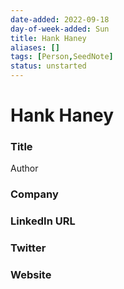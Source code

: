 ```yaml
---
date-added: 2022-09-18
day-of-week-added: Sun
title: Hank Haney
aliases: []
tags: [Person,SeedNote]
status: unstarted
---
```


# Hank Haney

### Title
Author

### Company


### LinkedIn URL


### Twitter


### Website






